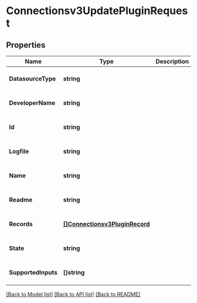 # Connectionsv3UpdatePluginRequest

## Properties
Name | Type | Description | Notes
------------ | ------------- | ------------- | -------------
**DatasourceType** | **string** |  | [optional] [default to null]
**DeveloperName** | **string** |  | [optional] [default to null]
**Id** | **string** |  | [optional] [default to null]
**Logfile** | **string** |  | [optional] [default to null]
**Name** | **string** |  | [optional] [default to null]
**Readme** | **string** |  | [optional] [default to null]
**Records** | [**[]Connectionsv3PluginRecord**](connectionsv3PluginRecord.md) |  | [optional] [default to null]
**State** | **string** |  | [optional] [default to null]
**SupportedInputs** | **[]string** |  | [optional] [default to null]

[[Back to Model list]](../README.md#documentation-for-models) [[Back to API list]](../README.md#documentation-for-api-endpoints) [[Back to README]](../README.md)

